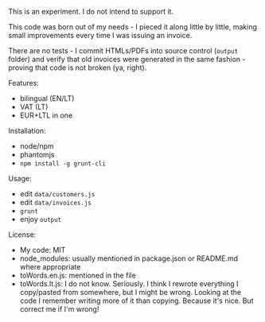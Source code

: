 This is an experiment. I do not intend to support it.

This code was born out of my needs - I pieced it along little by little, making small improvements every time I was issuing an invoice.

There are no tests - I commit HTMLs/PDFs into source control (`output` folder) and verify that old invoices were generated in the same fashion - proving that code is not broken (ya, right).

Features:
 * bilingual (EN/LT)
 * VAT (LT)
 * EUR+LTL in one

Installation:
 * node/npm
 * phantomjs
 * `npm install -g grunt-cli`

Usage:
 * edit `data/customers.js`
 * edit `data/invoices.js`
 * `grunt`
 * enjoy `output`

License:
 * My code: MIT
 * node_modules: usually mentioned in package.json or README.md where appropriate
 * toWords.en.js: mentioned in the file
 * toWords.lt.js: I do not know. Seriously. I think I rewrote everything I copy/pasted from somewhere, but I might be wrong. Looking at the code I remember writing more of it than copying. Because it's nice. But correct me if I'm wrong!
